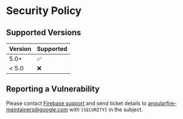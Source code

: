 # Security Policy

## Supported Versions

| Version | Supported          |
| ------- | ------------------ |
| 5.0+    | :white_check_mark: |
| < 5.0   | :x:                |

## Reporting a Vulnerability

Please contact [Firebase support](https://firebase.google.com/support) and send ticket details to [angularfire-maintainers@google.com](mailto:angularfire-maintainers@google.com?subject=[SECURITY]) with `[SECURITY]` in the subject.
